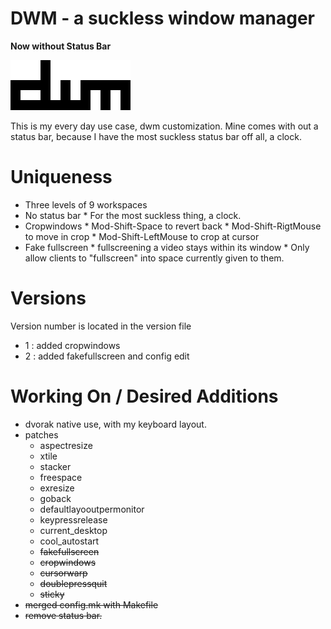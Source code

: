 DWM - a suckless window manager
===============================

__Now without Status Bar__

![DWM](./.img/dwm.png)

This is my every day use case, dwm customization.
Mine comes with out a status bar, because I have the most
suckless status bar off all, a clock.

# Uniqueness

- Three levels of 9 workspaces
- No status bar
        * For the most suckless thing, a clock.
- Cropwindows
        * Mod-Shift-Space to revert back
        * Mod-Shift-RigtMouse to move in crop
        * Mod-Shift-LeftMouse to crop at cursor
- Fake fullscreen
        * fullscreening a video stays within its window
        * Only allow clients to "fullscreen" into space currently given to them.


# Versions
Version number is located in the version file

- 1 : added cropwindows
- 2 : added fakefullscreen and config edit


# Working On / Desired Additions

- dvorak native use, with my keyboard layout.
- patches
    * aspectresize
    * xtile
    * stacker
    * freespace
    * exresize
    * goback
    * defaultlayooutpermonitor
    * keypressrelease
    * current_desktop
    * cool_autostart
    * ~~fakefullscreen~~
    * ~~cropwindows~~
    * ~~cursorwarp~~
    * ~~doublepressquit~~
    * ~~sticky~~
- ~~merged config.mk with Makefile~~ 
- ~~remove status bar.~~
